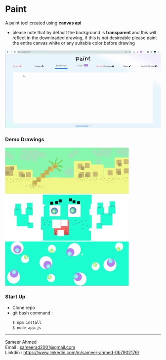 # Paint

A paint tool created using **canvas api**

- please note that by default the background is **transparent** and this will reflect in the downloaded drawing, if this is not desireable please paint the entire canvas white or any suitable color before drawing

<img src = "https://github.com/sameerad2001/4.-Paint/blob/master/public/img/paint%20v1.gif" alt = "Website Demo"/>

### Demo Drawings

<img src ="https://github.com/sameerad2001/4.-Paint/blob/master/public/img/Demo/drawing%203.png" width = "400">

<img src ="https://github.com/sameerad2001/4.-Paint/blob/master/public/img/Demo/drawing%202.png" width = "400">

<img src ="https://github.com/sameerad2001/4.-Paint/blob/master/public/img/Demo/drawing%201.png" width = "400">

### Start Up
- Clone repo
- git bash command :  
    ```bash 
    $ npm install
    $ node app.js
    ```
<hr />

Sameer Ahmed <br/>
Email : <sameerad2001@gmail.com> <br/>
Linkdin : <https://www.linkedin.com/in/sameer-ahmed-0b7902176/>
